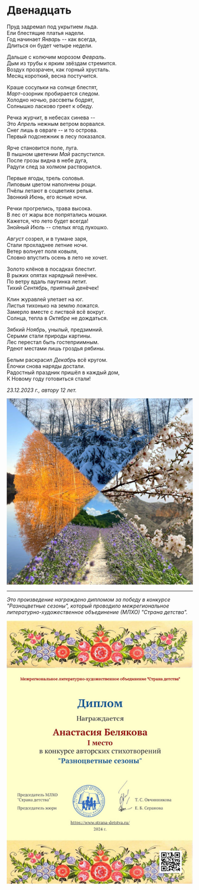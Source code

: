 # Двенадцать

Пруд задремал под укрытием льда.  
Ели блестящие платья надели.  
Год начинает *Январь* -- как всегда,  
Длиться он будет четыре недели.

Дальше с колючим морозом *Февраль*.  
Дым из трубы к ярким звёздам стремится.  
Воздух прозрачен, как горный хрусталь.  
Месяц короткий, весна постучится.

Краше сосульки на солнце блестят,  
*Март*-озорник пробирается следом.  
Холодно ночью, рассветы бодрят,  
Солнышко ласково греет к обеду.

Речка журчит, в небесах синева --  
Это *Апрель* нежным ветром ворвался.  
Снег лишь в овраге -- и то острова.  
Первый подснежник в лесу показался.

Ярче становится поле, луга.  
В пышном цветении *Май* распустился.  
После грозы видна в небе дуга,  
Радуги след за холмом растворился.

Первые ягоды, трель соловья.  
Липовым цветом наполнены рощи.  
Пчёлы летают в соцветиях репья.  
Звонкий *Июнь*, его ясные ночи.

Речки прогрелись, трава высока.  
В лес от жары все попрятались мошки.  
Кажется, что лето будет всегда!  
Знойный *Июль* -- спелых ягод лукошко.

*Август* созрел, и в тумане заря,  
Стали прохладнее летние ночи.  
Ветер волнует поля ковыля,  
Словно впустить осень в лето не хочет.

Золото клёнов в посадках блестит.  
В рыжих опятах нарядный пенёчек.  
По ветру вдаль паутинка летит.  
Тихий *Сентябрь*, приятный денёчек!

Клин журавлей улетает на юг.  
Листья тихонько на землю ложатся.  
Замерло вместе с листвой всё вокруг.  
Солнца, тепла в *Октябре* не дождаться.

Зябкий *Ноябрь*, унылый, предзимний.  
Серыми стали природы картины.  
Лес перестал быть гостеприимным.  
Рдеют местами лишь гроздья рябины.

Белым раскрасил *Декабрь* всё кругом.  
Ёлочки снова наряды достали.  
Радостный праздник пришёл в каждый дом,  
К Новому году готовиться стали!

*23.12.2023 г., автору 12 лет.*

![Двенадцать](../images/twelve.jpg)

***

*Это произведение награждено дипломом за победу в конкурсе "Разноцветные сезоны", который проводило межрегиональное литературно-художественное объединение (МЛХО) "Страна детства".*

![Диплом "Разноцветные сезоны"](../images/achievements/diplom-seasons.jpg)

